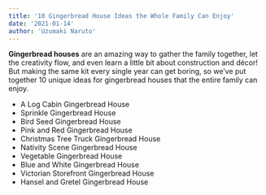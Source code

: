 ```yaml
---
title: '10 Gingerbread House Ideas the Whole Family Can Enjoy'
date: '2021-01-14'
author: 'Uzumaki Naruto'
---
```


**Gingerbread houses** are an amazing way to gather the family together, let the creativity flow, and even learn a little bit about construction and décor! But making the same kit every single year can get boring, so we’ve put together 10 unique ideas for gingerbread houses that the entire family can enjoy.

- A Log Cabin Gingerbread House
- Sprinkle Gingerbread House
- Bird Seed Gingerbread House
- Pink and Red Gingerbread House
- Christmas Tree Truck Gingerbread House
- Nativity Scene Gingerbread House
- Vegetable Gingerbread House
- Blue and White Gingerbread House
- Victorian Storefront Gingerbread House
- Hansel and Gretel Gingerbread House